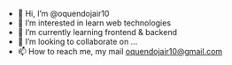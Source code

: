 - 👋 Hi, I’m @oquendojair10
- 👀 I’m interested in learn web technologies
- 🌱 I’m currently learning frontend & backend
- 💞️ I’m looking to collaborate on ...
- 📫 How to reach me, my mail oquendojair10@gmail.com 

<!---
oquendojair/oquendojair is a ✨ special ✨ repository because its `README.md` (this file) appears on your GitHub profile.
You can click the Preview link to take a look at your changes.
--->

